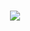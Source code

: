 <h1 align="center">
  <a href="https://git.io/typing-svg">
    <img src="https://readme-typing-svg.herokuapp.com/?lines=Greetings,Programmers!👋;I'm+Aliza+Siddiqui...;This+is+my+profile!&center=true&size=30">
  </a>
</h1>
<!---
- 👋 Hi, I’m @Aliza-Siddiqui
- 👀 I’m interested in ...
- 🌱 I’m currently learning ...
- 💞️ I’m looking to collaborate on ...
- 📫 How to reach me ...
- 😄 Pronouns: ...
- ⚡ Fun fact: ...


Aliza-Siddiqui/Aliza-Siddiqui is a ✨ special ✨ repository because its `README.md` (this file) appears on your GitHub profile.
You can click the Preview link to take a look at your changes.
--->
